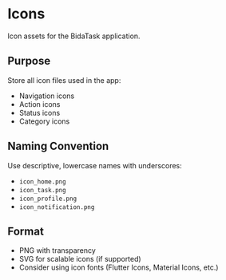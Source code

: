# Icons

Icon assets for the BidaTask application.

## Purpose
Store all icon files used in the app:
- Navigation icons
- Action icons
- Status icons
- Category icons

## Naming Convention
Use descriptive, lowercase names with underscores:
- `icon_home.png`
- `icon_task.png`
- `icon_profile.png`
- `icon_notification.png`

## Format
- PNG with transparency
- SVG for scalable icons (if supported)
- Consider using icon fonts (Flutter Icons, Material Icons, etc.)
